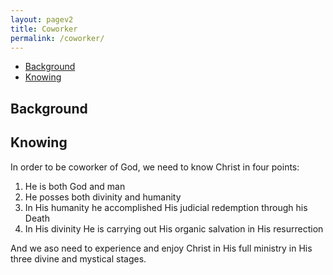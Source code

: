 ```yaml
---
layout: pagev2
title: Coworker
permalink: /coworker/
---
```

- [Background](#background)
- [Knowing](#knowing)

## Background

## Knowing

In order to be coworker of God, we need to know Christ in four points:
1. He is both God and man
2. He posses both divinity and humanity
3. In His humanity he accomplished His judicial redemption through his Death
4. In His divinity He is carrying out His organic salvation in His resurrection

And we aso need to experience and enjoy Christ in His full ministry in His three divine and mystical stages.

